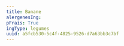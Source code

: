 ```yaml
---
title: Banane
alergenesIng:
pFrais: True
ingType: legumes
uuid: a5fcb530-5c4f-4825-9526-d7a63bb3c7bf
---
```

